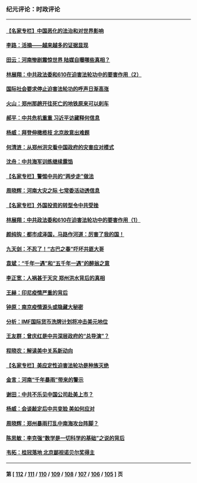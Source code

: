 ### 纪元评论：时政评论
---
#### [【名家专栏】中国恶化的法治和对世界影响](../../pages/nsc1025/n13112177.md) 
#### [李路：活摘——越来越多的证据显现](../../pages/nsc1025/n13111832.md) 
#### [田云：河南惨剧震惊世界 陆媒自曝哪些真相？](../../pages/nsc1025/n13111426.md) 
#### [林展翔：中共政法委和610在迫害法轮功中的要害作用（2）](../../pages/nsc1025/n13111777.md) 
#### [国际社会要求停止迫害法轮功的呼声日渐高涨](../../pages/nsc1025/n13111411.md) 
#### [火山：郑州那趟开往死亡的地铁原来可以刹车](../../pages/nsc1025/n13111234.md) 
#### [郝平：中共危机重重 习近平访藏释何信息](../../pages/nsc1025/n13111187.md) 
#### [杨威：拜登伸橄榄枝 北京故意出难题](../../pages/nsc1025/n13111119.md) 
#### [何清涟：从郑州洪灾看中国政府的灾害应对模式](../../pages/nsc1025/n13111082.md) 
#### [沈舟：中共海军训练继续露馅](../../pages/nsc1025/n13110914.md) 
#### [【名家专栏】警惕中共的“两步走”做法](../../pages/nsc1025/n13110191.md) 
#### [周晓辉：河南大灾之际 七常委活动透信息](../../pages/nsc1025/n13110696.md) 
#### [【名家专栏】外国投资的转型令中共受挫](../../pages/nsc1025/n13110226.md) 
#### [林展翔：中共政法委和610在迫害法轮功中的要害作用（1）](../../pages/nsc1025/n13109863.md) 
#### [颜纯钩：都市成泽国，马路作河道：厉害了我的国！](../../pages/nsc1025/n13109432.md) 
#### [九天剑：不忍了！“古巴之春”吓坏共匪大哥](../../pages/nsc1025/n13108596.md) 
#### [袁斌：“千年一遇”和“五千年一遇”的醉翁之意](../../pages/nsc1025/n13109309.md) 
#### [李正宽：人祸甚于天灾 郑州洪水背后的真相](../../pages/nsc1025/n13109227.md) 
#### [王赫：印尼疫情严重的背后](../../pages/nsc1025/n13108530.md) 
#### [钟原：南京疫情源头或隐藏大秘密](../../pages/nsc1025/n13108495.md) 
#### [分析：IMF国际货币洗牌计划将冲击美元地位](../../pages/nsc1025/n13107284.md) 
#### [王友群：曾庆红是中共深层政府的“总导演”？](../../pages/nsc1025/n13108443.md) 
#### [程晓农：解读美中关系新动向](../../pages/nsc1025/n13108398.md) 
#### [【名家专栏】美应定性迫害法轮功是种族灭绝](../../pages/nsc1025/n13107255.md) 
#### [金言：河南“千年暴雨”带来的警示](../../pages/nsc1025/n13108197.md) 
#### [谢田：中共不乐见中国公司赴美上市？](../../pages/nsc1025/n13108101.md) 
#### [杨威：会谈敲定后中共变脸 美如何应对](../../pages/nsc1025/n13107996.md) 
#### [周晓辉：郑州暴雨打乱中南海攻台阵脚？](../../pages/nsc1025/n13107542.md) 
#### [陈思敏：李克强“数学是一切科学的基础”之说的背后](../../pages/nsc1025/n13106800.md) 
#### [韦拓：桂冠落地 北京鄙视诺贝尔奖得主](../../pages/nsc1025/n13105038.md) 

---
#### 第 [ [112](./112.md) / [111](./111.md) / [110](./110.md) / [109](./109.md) / [108](./108.md) / [107](./107.md) / [106](./106.md) / [105](./105.md) ] 页

